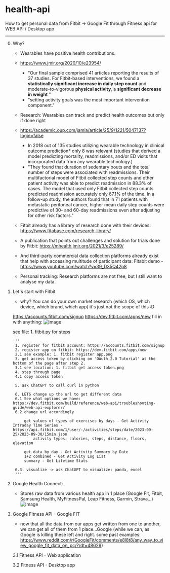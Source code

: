# health-api
How to get personal data from Fitbit -> Google Fit through Fitness api for WEB API / Desktop app

----
0. Why?
    - Wearables have positive health contributions.
    - https://www.jmir.org/2020/10/e23954/
        - "Our final sample comprised 41 articles reporting the results of 37 studies. For Fitbit-based interventions, we found a **statistically significant increase in daily step count** and moderate-to-vigorous **physical activity**, a **significant decrease in weight** "
         - "setting activity goals was the most important intervention component."
     
           
    - Research: Wearables can track and predict health outcomes but only if done right
    - https://academic.oup.com/jamia/article/25/9/1221/5047137?login=false
      - In 2018 out of 135 studies utilizing wearable technology in clinical outcome prediction* only 8 was relevant (studies that derived a model predicting mortality, readmissions, and/or ED visits that incorporated data from any wearable technology.)
      - "They found that duration of sedentary bouts and the total number of steps were associated with readmissions. Their multifactorial model of Fitbit collected step counts and other patient activity was able to predict readmission in 88.3% of cases. The model that used only Fitbit collected step counts predicted readmission accurately only 67.1% of the time. In a follow-up study, the authors found that in 71 patients with metastatic peritoneal cancer, higher mean daily step counts were predictive of 30- and 60-day readmissions even after adjusting for other risk factors."
      
    - Fitbit already has a library of research done with their devices: https://www.fitabase.com/research-library/
    - A publication that points out challenges and solution for trials done by Fitbit: https://mhealth.jmir.org/2021/3/e25289/
    - And third-party commercial data collection platforms already exist that help with accessing multitude of participant data: Fitabit demo - https://www.youtube.com/watch?v=39_D35Q42p8 


    - Personal tracking:
        Research platforms are not free, but I still want to analyse my data.
         
1. Let's start with Fitbit
    - why? You can do your own market research (which OS, which device, which brand, which app) it's just not the scope of this :D

    https://accounts.fitbit.com/signup
    https://dev.fitbit.com/apps/new
    fill in with anything: ![image](https://github.com/laszlo678/health-api/assets/105205264/66449295-4c7b-4859-8c8b-13368375c980)

    see file: 1. fitbit.py for steps

       '''
        1. register for fitbit account: https://accounts.fitbit.com/signup
        2. register app on fitbit: https://dev.fitbit.com/apps/new
        2.1 see example: 1. fitbit register app.png
        3. get access token by clicking on 'OAuth 2.0 Tutorial' at the bottom of the page after step 2.
        3.1 see location: 1. fitbit get access token.png
        4. step through page
        4.1 copy access token
        
        5. ask ChatGPT to call curl in python
        
        6. LETS change up the url to get different data
        6.1 See what options we have: https://dev.fitbit.com/build/reference/web-api/troubleshooting-guide/web-api-explorer/
        6.2 change url accordingly
        
            get values of types of exercises by days - Get Activity Intraday Time Series - https://api.fitbit.com/1/user/-/activities/steps/date/2023-09-25/2023-09-30/15min.json
                activity types: calories, steps, distance, floors, elevation
        
            get data by day - Get Activity Summary by Date
            1+2 combined - Get Activity Log List
            summary - Get Lifetime Stats
        
        6.3. visualize -> ask ChatGPT to visualize: panda, excel
        '''

2. Google Health Connect:
     - Stores raw data from various health app in 1 place (Google Fit, Fitbit, Samsung Health, MyFitnessPal, Leap Fitness, Garmin, Strava...)
       ![image](https://github.com/laszlo678/health-api/assets/105205264/c351b4f3-8bda-4e92-a068-fd591b7d23b8)

3. Google Fitness API - Google FIT
     - now that all the data from our apps get written from one to another, we can get all of them from 1 place...Google
       (while we can, as Google is killing these left and right. some past examples: https://www.reddit.com/r/GoogleFit/comments/e8l8t8/any_way_to_view_google_fit_data_on_pc/?rdt=48629)

   3.1 Fitness API - Web application
   
   3.2 Fitness API - Desktop app
